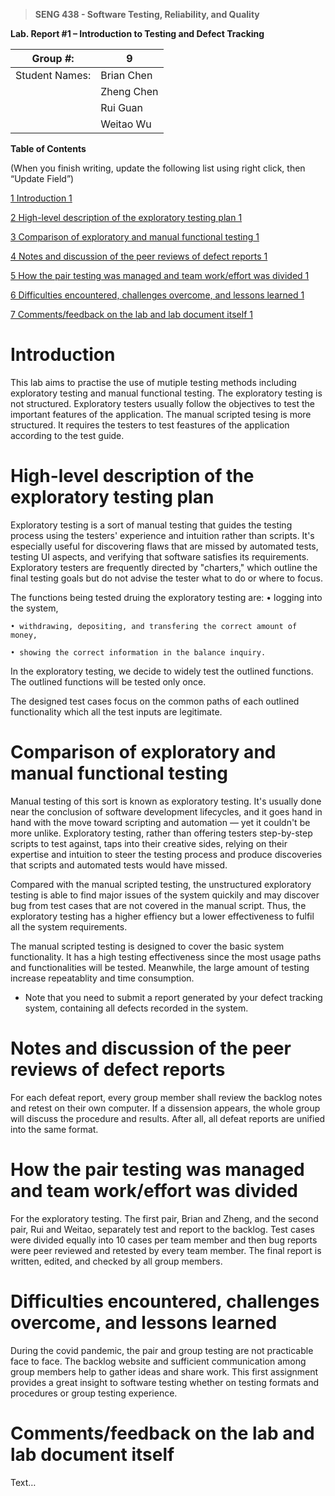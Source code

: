 >   **SENG 438 - Software Testing, Reliability, and Quality**

**Lab. Report \#1 – Introduction to Testing and Defect Tracking**

| Group \#:       | 9 |
|-----------------|---|
| Student Names:  | Brian Chen  |
|                 | Zheng Chen  |
|                 | Rui Guan    |
|                 | Weitao Wu   |

**Table of Contents**

(When you finish writing, update the following list using right click, then
“Update Field”)

[1 Introduction	1](#_Toc439194677)

[2 High-level description of the exploratory testing plan	1](#_Toc439194678)

[3 Comparison of exploratory and manual functional testing	1](#_Toc439194679)

[4 Notes and discussion of the peer reviews of defect reports	1](#_Toc439194680)

[5 How the pair testing was managed and team work/effort was
divided	1](#_Toc439194681)

[6 Difficulties encountered, challenges overcome, and lessons
learned	1](#_Toc439194682)

[7 Comments/feedback on the lab and lab document itself	1](#_Toc439194683)

# Introduction

This lab aims to practise the use of mutiple testing methods including exploratory testing and manual functional testing. The exploratory testing is not structured. Exploratory testers usually follow the objectives to test the important features of the application. The manual scripted tesing is more structured. It requires the testers to test feastures of the application according to the test guide.

# High-level description of the exploratory testing plan

Exploratory testing is a sort of manual testing that guides the testing process using the testers' experience and intuition rather than scripts. It's especially useful for discovering flaws that are missed by automated tests, testing UI aspects, and verifying that software satisfies its requirements. Exploratory testers are frequently directed by "charters," which outline the final testing goals but do not advise the tester what to do or where to focus.

The functions being tested druing the exploratory testing are:
    • logging into the system,

    • withdrawing, depositing, and transfering the correct amount of money,

    • showing the correct information in the balance inquiry.
    

In the exploratory testing, we decide to widely test the outlined functions. The outlined functions will be tested only once.

The designed test cases focus on the common paths of each outlined functionality which all the test inputs are legitimate.  

# Comparison of exploratory and manual functional testing

Manual testing of this sort is known as exploratory testing. It's usually done near the conclusion of software development lifecycles, and it goes hand in hand with the move toward scripting and automation — yet it couldn't be more unlike. Exploratory testing, rather than offering testers step-by-step scripts to test against, taps into their creative sides, relying on their expertise and intuition to steer the testing process and produce discoveries that scripts and automated tests would have missed.

Compared with the manual scripted testing, the unstructured exploratory testing is able to find major issues of the system quickily and may discover bug from test cases that are not covered in the manual script. Thus, the exploratory testing has a higher effiency but a lower effectiveness to fulfil all the system requirements.

The manual scripted testing is designed to cover the basic system functionality. It has a high testing effectiveness since the most usage paths and functionalities will be tested. Meanwhile, the large amount of testing increase repeatablity and time consumption.

-   Note that you need to submit a report generated by your defect tracking
    system, containing all defects recorded in the system.

# Notes and discussion of the peer reviews of defect reports

For each defeat report, every group member shall review the backlog notes and retest on their own computer. If a dissension appears, the whole group will discuss the procedure and results. After all, all defeat reports are unified into the same format.

# How the pair testing was managed and team work/effort was divided 

For the exploratory testing. The first pair, Brian and Zheng, and the second pair, Rui and Weitao, separately test and report to the backlog.  Test cases were divided equally into 10 cases per team member and then bug reports were peer reviewed and retested by every team member. The final report is written, edited, and checked by all group members.

# Difficulties encountered, challenges overcome, and lessons learned

During the covid pandemic, the pair and group testing are not practicable face to face. The backlog website and sufficient communication among group members help to gather ideas and share work.
This first assignment provides a great insight to software testing whether on testing formats and procedures or group testing experience.

# Comments/feedback on the lab and lab document itself

Text…
